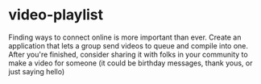 # video-playlist
Finding ways to connect online is more important than ever. Create an application that lets a group send videos to queue and compile into one. After you're finished, consider sharing it with folks in your community to make a video for someone (it could be birthday messages, thank yous, or just saying hello)
